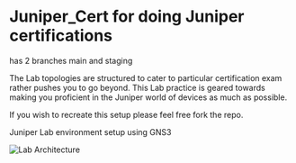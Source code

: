 # Juniper_Cert for doing Juniper certifications

has 2 branches main and staging

The Lab topologies are structured to cater to particular certification exam rather pushes you to go beyond.  This Lab practice is geared towards making you proficient in the Juniper world of devices as much as possible.

If you wish to recreate this setup please feel free fork the repo.

Juniper Lab environment setup using GNS3

![Lab Architecture](gns3_lab_setup/Misc_Resources/Juniper_Lab_Topology.png)

